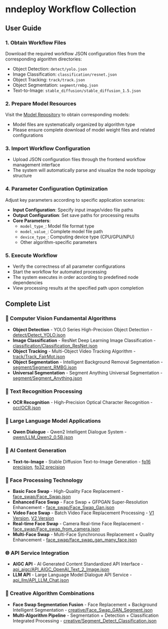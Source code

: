 # nndeploy Workflow Collection

## User Guide

### 1. Obtain Workflow Files
Download the required workflow JSON configuration files from the corresponding algorithm directories:
- Object Detection: `detect/yolo.json`
- Image Classification: `classification/resnet.json`
- Object Tracking: `track/track.json`
- Object Segmentation: `segment/rmbg.json`
- Text-to-Image: `stable_diffusion/stable_diffusion_1.5.json`

### 2. Prepare Model Resources
Visit the [Model Repository](https://modelscope.cn/models/nndeploy/nndeploy/summary) to obtain corresponding models:
- Model files are systematically organized by algorithm type
- Please ensure complete download of model weight files and related configurations

### 3. Import Workflow Configuration
- Upload JSON configuration files through the frontend workflow management interface
- The system will automatically parse and visualize the node topology structure

### 4. Parameter Configuration Optimization
Adjust key parameters according to specific application scenarios:
- **Input Configuration**: Specify input image/video file paths
- **Output Configuration**: Set save paths for processing results
- **Core Parameters**:
  - `model_type_`: Model file format type
  - `model_value_`: Complete model file path
  - `device_type_`: Computing device type (CPU/GPU/NPU)
  - Other algorithm-specific parameters

### 5. Execute Workflow
- Verify the correctness of all parameter configurations
- Start the workflow for automated processing
- The system executes in order according to predefined node dependencies
- View processing results at the specified path upon completion

## Complete List

### 🎯 Computer Vision Fundamental Algorithms
+ **Object Detection** - YOLO Series High-Precision Object Detection - [detect/Detect_YOLO.json](detect/Detect_YOLO.json)
+ **Image Classification** - ResNet Deep Learning Image Classification - [classification/Classification_ResNet.json](classification/Classification_ResNet.json)
+ **Object Tracking** - Multi-Object Video Tracking Algorithm - [track/Track_FairMot.json](track/Track_FairMot.json)
+ **Object Segmentation** - Intelligent Background Removal Segmentation - [segment/Segment_RMBG.json](segment/Segment_RMBG.json)
+ **Universal Segmentation** - Segment Anything Universal Segmentation - [segment/Segment_Anything.json](segment/Segment_Anything.json)

### 📝 Text Recognition Processing
+ **OCR Recognition** - High-Precision Optical Character Recognition - [ocr/OCR.json](ocr/OCR.json)

### 🤖 Large Language Model Applications
+ **Qwen Dialogue** - Qwen2 Intelligent Dialogue System - [qwen/LLM_Qwen2_0.5B.json](qwen/LLM_Qwen2_0.5B.json)

### 🎨 AI Content Generation
+ **Text-to-Image** - Stable Diffusion Text-to-Image Generation - [fp16 precision](stable_diffusion/Text_2_Image_stable_diffusion_1.5_fp16.json), [fp32 precision](stable_diffusion/Text_2_Image_stable_diffusion_1.5_fp32.json)

### 👤 Face Processing Technology
+ **Basic Face Swap** - High-Quality Face Replacement - [face_swap/Face_Swap.json](face_swap/Face_Swap.json)
+ **Enhanced Face Swap** - Face Swap + GFPGAN Super-Resolution Enhancement - [face_swap/Face_Swap_Gan.json](face_swap/Face_Swap_Gan.json)
+ **Video Face Swap** - Batch Video Face Replacement Processing - [V1 Version](face_swap/Video_Swap_Face.json), [V2 Version](face_swap/Video_Swap_Face_V2.json)
+ **Real-time Face Swap** - Camera Real-time Face Replacement - [face_swap/Face_swap_from_camera.json](face_swap/Face_swap_from_camera.json)
+ **Multi-Face Swap** - Multi-Face Synchronous Replacement + Quality Enhancement - [face_swap/face_swap_gan_many_face.json](face_swap/face_swap_gan_many_face.json)

### 🌐 API Service Integration
+ **AIGC API** - AI Generated Content Standardized API Interface - [api_aigc/API_AIGC_OpenAI_Text_2_Image.json](api_aigc/API_AIGC_OpenAI_Text_2_Image.json)
+ **LLM API** - Large Language Model Dialogue API Service - [api_llm/API_LLM_Chat.json](api_llm/API_LLM_Chat.json)

### 🚀 Creative Algorithm Combinations
+ **Face Swap Segmentation Fusion** - Face Replacement + Background Intelligent Segmentation - [creative/Face_Swap_GAN_Segment.json](creative/Face_Swap_GAN_Segment.json)
+ **Multi-Algorithm Pipeline** - Segmentation + Detection + Classification Integrated Processing - [creative/Segment_Detect_Classification.json](creative/Segment_Detect_Classification.json)